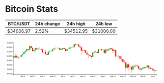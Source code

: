 # Bitcoin Stats

BTC/USDT|24h change|24h high|24h low|
|---|---|---|---|
|$34006.97|2.52%|$34512.95|$31000.00|

<img src="./chart.svg">
